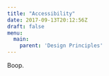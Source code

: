 ```yaml
---
title: "Accessibility"
date: 2017-09-13T20:12:56Z
draft: false
menu:
  main:
    parent: 'Design Principles'
---
```


Boop.
